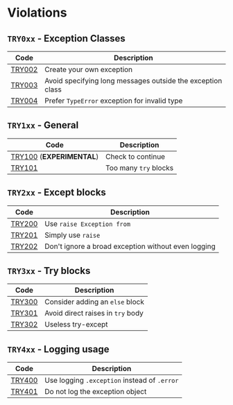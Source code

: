 # Violations

## `TRY0xx` - Exception Classes

| Code                | Description                                                |
| ------------------- | ---------------------------------------------------------- |
| [TRY002](TRY002.md) | Create your own exception                                  |
| [TRY003](TRY003.md) | Avoid specifying long messages outside the exception class |
| [TRY004](TRY004.md) | Prefer `TypeError` exception for invalid type              |

## `TRY1xx` - General

| Code                                   | Description           |
| -------------------------------------- | --------------------- |
| [TRY100](TRY100.md) (**EXPERIMENTAL**) | Check to continue     |
| [TRY101](TRY101.md)                    | Too many `try` blocks |

## `TRY2xx` - Except blocks

| Code                | Description                                         |
| ------------------- | --------------------------------------------------- |
| [TRY200](TRY200.md) | Use `raise Exception from`                          |
| [TRY201](TRY201.md) | Simply use `raise`                                  |
| [TRY202](TRY202.md) | Don't ignore a broad exception without even logging |

## `TRY3xx` - Try blocks

| Code                | Description                       |
| ------------------- | --------------------------------- |
| [TRY300](TRY300.md) | Consider adding an `else` block   |
| [TRY301](TRY301.md) | Avoid direct raises in `try` body |
| [TRY302](TRY302.md) | Useless try-except                |

## `TRY4xx` - Logging usage

| Code                | Description                                  |
| ------------------- | -------------------------------------------- |
| [TRY400](TRY400.md) | Use logging `.exception` instead of `.error` |
| [TRY401](TRY401.md) | Do not log the exception object              |

